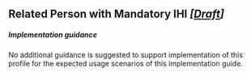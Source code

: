 ## Related Person with Mandatory IHI *[[Draft](http://hl7.org/fhir/stu3/valueset-publication-status.html)]*

##### **Implementation guidance**
No additional guidance is suggested to support implementation of this profile for the expected usage scenarios of this implementation guide.